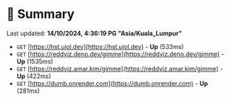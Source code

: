 # 📖 Summary
Last updated: **14/10/2024, 4:36:19 PG "Asia/Kuala_Lumpur"**

- `GET` [https://hst.ujol.dev](https://hst.ujol.dev) - **Up** (533ms)
- `GET` [https://reddviz.deno.dev/gimme](https://reddviz.deno.dev/gimme) - **Up** (1535ms)
- `GET` [https://reddviz.amar.kim/gimme](https://reddviz.amar.kim/gimme) - **Up** (422ms)
- `GET` [https://dumb.onrender.com](https://dumb.onrender.com) - **Up** (281ms)
